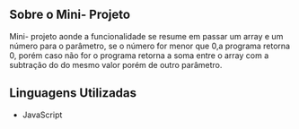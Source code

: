 
## Sobre o Mini- Projeto

Mini- projeto aonde a funcionalidade se resume em passar um array e um número para o parâmetro, se o número for menor que 0,a programa retorna 0, porém caso não for o programa retorna a soma entre o array com a subtração do do mesmo valor porém de outro parâmetro.

## Linguagens Utilizadas

- JavaScript